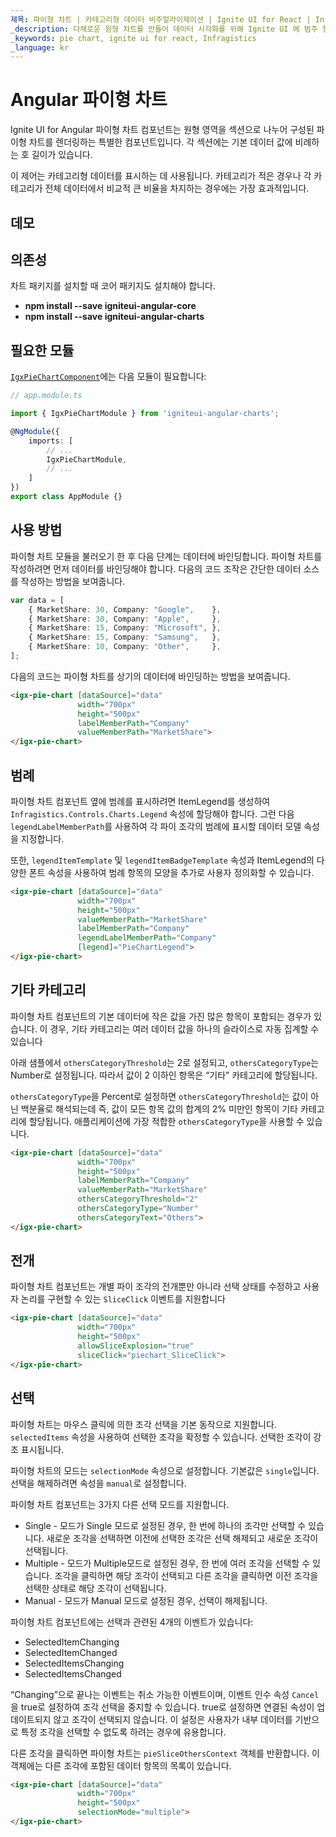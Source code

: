 ```yaml
---
제목: 파이형 차트 | 카테고리형 데이터 비주얼라이제이션 | Ignite UI for React | Infragistics
_description: 다채로운 원형 차트를 만들어 데이터 시각화를 위해 Ignite UI 에 범주 형 데이터를 표시합니다.
_keywords: pie chart, ignite ui for react, Infragistics
_language: kr
---
```


# Angular 파이형 차트

Ignite UI for Angular 파이형 차트 컴포넌트는 원형 영역을 섹션으로 나누어 구성된 파이형 차트를 렌더링하는 특별한 컴포넌트입니다. 각 섹션에는 기본 데이터 값에 비례하는 호 길이가 있습니다.

이 제어는 카테고리형 데이터를 표시하는 데 사용됩니다. 카테고리가 적은 경우나 각 카테고리가 전체 데이터에서 비교적 큰 비율을 차지하는 경우에는 가장 효과적입니다.

## 데모

<code-view style="height: 350px"
           data-demos-base-url="{environment:dvDemosBaseUrl}"
           iframe-src="{environment:dvDemosBaseUrl}/charts/pie-chart-overview"
           github-src="charts/pie-chart/overview">
</code-view>

<div class="divider--half"></div>

## 의존성

차트 패키지를 설치할 때 코어 패키지도 설치해야 합니다.

-   **npm install --save igniteui-angular-core**
-   **npm install --save igniteui-angular-charts**

## 필요한 모듈

[`IgxPieChartComponent`]({environment:dvApiBaseUrl}/products/ignite-ui-angular/api/docs/typescript/latest/classes/igxpiechartcomponent.html)에는 다음 모듈이 필요합니다:

```ts
// app.module.ts

import { IgxPieChartModule } from 'igniteui-angular-charts';

@NgModule({
    imports: [
        // ...
        IgxPieChartModule,
        // ...
    ]
})
export class AppModule {}
```

<div class="divider--half"></div>

## 사용 방법

파이형 차트 모듈을 불러오기 한 후 다음 단계는 데이터에 바인딩합니다.
파이형 차트를 작성하려면 먼저 데이터를 바인딩해야 합니다. 다음의 코드 조작은 간단한 데이터 소스를 작성하는 방법을 보여줍니다.

```ts
var data = [
    { MarketShare: 30, Company: "Google",    },
    { MarketShare: 30, Company: "Apple",     },
    { MarketShare: 15, Company: "Microsoft", },
    { MarketShare: 15, Company: "Samsung",   },
    { MarketShare: 10, Company: "Other",     },
];
```

다음의 코드는 파이형 차트를 상기의 데이터에 바인딩하는 방법을 보여줍니다.

```html
<igx-pie-chart [dataSource]="data"
               width="700px"
               height="500px"
               labelMemberPath="Company"
               valueMemberPath="MarketShare">
</igx-pie-chart>
```

<div class="divider--half"></div>

## 범례

파이형 차트 컴포넌트 옆에 범례를 표시하려면 ItemLegend를 생성하여 `Infragistics.Controls.Charts.Legend` 속성에 할당해야 합니다. 그런 다음 `legendLabelMemberPath`를 사용하여 각 파이 조각의 범례에 표시할 데이터 모델 속성을 지정합니다.

또한, `legendItemTemplate` 및 `legendItemBadgeTemplate` 속성과 ItemLegend의 다양한 폰트 속성을 사용하여 범례 항목의 모양을 추가로 사용자 정의화할 수 있습니다.

```html
<igx-pie-chart [dataSource]="data"
               width="700px"
               height="500px"
               valueMemberPath="MarketShare"
               labelMemberPath="Company"
               legendLabelMemberPath="Company"
               [legend]="PieChartLegend">
</igx-pie-chart>
```

<code-view style="height: 350px"
           data-demos-base-url="{environment:dvDemosBaseUrl}"
           iframe-src="{environment:dvDemosBaseUrl}/charts/pie-chart-legend"
           github-src="charts/pie-chart/legend">
</code-view>

<div class="divider--half"></div>

## 기타 카테고리

파이형 차트 컴포넌트의 기본 데이터에 작은 값을 가진 많은 항목이 포함되는 경우가 있습니다. 이 경우, 기타 카테고리는 여러 데이터 값을 하나의 슬라이스로 자동 집계할 수 있습니다

아래 샘플에서 `othersCategoryThreshold`는 2로 설정되고, `othersCategoryType`는 Number로 설정됩니다. 따라서 값이 2 이하인 항목은 “기타” 카테고리에 할당됩니다.

`othersCategoryType`을 Percent로 설정하면 `othersCategoryThreshold`는 값이 아닌 백분율로 해석되는데 즉, 값이 모든 항목 값의 합계의 2% 미만인 항목이 기타 카테고리에 할당됩니다. 애플리케이션에 가장 적합한 `othersCategoryType`을 사용할 수 있습니다.

```html
<igx-pie-chart [dataSource]="data"
               width="700px"
               height="500px"
               labelMemberPath="Company"
               valueMemberPath="MarketShare"
               othersCategoryThreshold="2"
               othersCategoryType="Number"
               othersCategoryText="Others">
</igx-pie-chart>
```

<code-view style="height: 350px"
           data-demos-base-url="{environment:dvDemosBaseUrl}"
           iframe-src="{environment:dvDemosBaseUrl}/charts/pie-chart-others"
           github-src="charts/pie-chart/others">
</code-view>

<div class="divider--half"></div>

## 전개

파이형 차트 컴포넌트는 개별 파이 조각의 전개뿐만 아니라 선택 상태를 수정하고 사용자 논리를 구현할 수 있는 `SliceClick` 이벤트를 지원합니다

```html
<igx-pie-chart [dataSource]="data"
               width="700px"
               height="500px"
               allowSliceExplosion="true"
               sliceClick="piechart_SliceClick">
</igx-pie-chart>
```

<code-view style="height: 350px"
           data-demos-base-url="{environment:dvDemosBaseUrl}"
           iframe-src="{environment:dvDemosBaseUrl}/charts/pie-chart-explosion"  >
</code-view>

<div class="divider--half"></div>

## 선택

파이형 차트는 마우스 클릭에 의한 조각 선택을 기본 동작으로 지원합니다. `selectedItems` 속성을 사용하여 선택한 조각을 확정할 수 있습니다. 선택한 조각이 강조 표시됩니다.

파이형 차트의 모드는 `selectionMode` 속성으로 설정합니다. 기본값은 `single`입니다. 선택을 해제하려면 속성을 `manual`로 설정합니다.

파이형 차트 컴포넌트는 3가지 다른 선택 모드를 지원합니다.

-   Single - 모드가 Single 모드로 설정된 경우, 한 번에 하나의 조각만 선택할 수 있습니다. 새로운 조각을 선택하면 이전에 선택한 조각은 선택 해제되고 새로운 조각이 선택됩니다.
-   Multiple - 모드가 Multiple모드로 설정된 경우, 한 번에 여러 조각을 선택할 수 있습니다. 조각을 클릭하면 해당 조각이 선택되고 다른 조각을 클릭하면 이전 조각을 선택한 상태로 해당 조각이 선택됩니다.
-   Manual - 모드가 Manual 모드로 설정된 경우, 선택이 해제됩니다.

파이형 차트 컴포넌트에는 선택과 관련된 4개의 이벤트가 있습니다:

-   SelectedItemChanging
-   SelectedItemChanged
-   SelectedItemsChanging
-   SelectedItemsChanged

“Changing”으로 끝나는 이벤트는 취소 가능한 이벤트이며, 이벤트 인수 속성 `Cancel`을 true로 설정하여 조각 선택을 중지할 수 있습니다. true로 설정하면 연결된 속성이 업데이트되지 않고 조각이 선택되지 않습니다. 이 설정은 사용자가 내부 데이터를 기반으로 특정 조각을 선택할 수 없도록 하려는 경우에 유용합니다.

다른 조각을 클릭하면 파이형 차트는 `pieSliceOthersContext` 객체를 반환합니다. 이 객체에는 다른 조각에 포함된 데이터 항목의 목록이 있습니다.

```html
<igx-pie-chart [dataSource]="data"
               width="700px"
               height="500px"
               selectionMode="multiple">
</igx-pie-chart>
```

<code-view style="height: 350px"
           data-demos-base-url="{environment:dvDemosBaseUrl}"
           iframe-src="{environment:dvDemosBaseUrl}/charts/pie-chart-selection"
           github-src="charts/pie-chart/explosion">
</code-view>

<div class="divider--half"></div>
